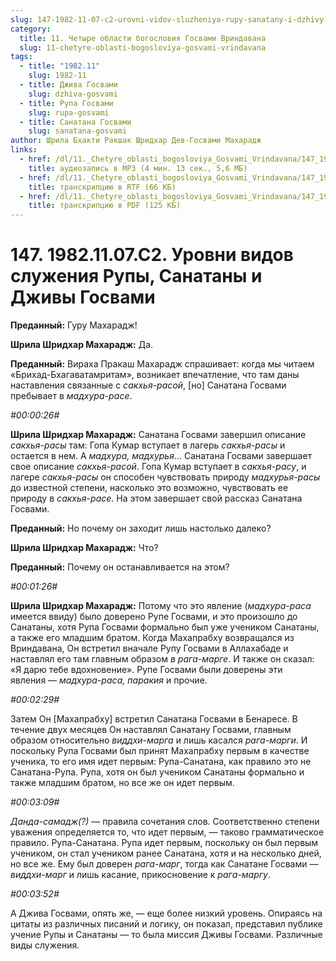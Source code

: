 ```yaml
---
slug: 147-1982-11-07-c2-urovni-vidov-sluzheniya-rupy-sanatany-i-dzhivy-gosvami
category:
  title: 11. Четыре области богословия Госвами Вриндавана
  slug: 11-chetyre-oblasti-bogosloviya-gosvami-vrindavana
tags:
  - title: "1982.11"
    slug: 1982-11
  - title: Джива Госвами
    slug: dzhiva-gosvami
  - title: Рупа Госвами
    slug: rupa-gosvami
  - title: Санатана Госвами
    slug: sanatana-gosvami
author: Шрила Бхакти Ракшак Шридхар Дев-Госвами Махарадж
links:
  - href: /dl/11._Chetyre_oblasti_bogosloviya_Gosvami_Vrindavana/147_1982.11.07.C2_SridharMj_Urovni_vidov_sluzhenija_Rupy_Sanatany_i_Dzhivy_Gosvami.mp3
    title: аудиозапись в MP3 (4 мин. 13 сек., 5,6 МБ)
  - href: /dl/11._Chetyre_oblasti_bogosloviya_Gosvami_Vrindavana/147_1982.11.07.C2_SridharMj_Urovni_vidov_sluzhenija_Rupy_Sanatany_i_Dzhivy_Gosvami.rtf
    title: транскрипцию в RTF (66 КБ)
  - href: /dl/11._Chetyre_oblasti_bogosloviya_Gosvami_Vrindavana/147_1982.11.07.C2_SridharMj_Urovni_vidov_sluzhenija_Rupy_Sanatany_i_Dzhivy_Gosvami.pdf
    title: транскрипцию в PDF (125 КБ)
---
```


# 147. 1982.11.07.C2. Уровни видов служения Рупы, Санатаны и Дживы Госвами

**Преданный:** Гуру Махарадж!

**Шрила Шридхар Махарадж:** Да.

**Преданный:** Вираха Пракаш Махарадж спрашивает: когда мы читаем «Брихад-Бхагаватамритам», возникает впечатление, что там даны наставления связанные с *сакхья-расой*, [но] Санатана Госвами пребывает в *мадхура-расе*.

*#00:00:26#*

**Шрила Шридхар Махарадж:** Санатана Госвами завершил описание *сакхья-расы* там: Гопа Кумар вступает в лагерь *сакхья-расы* и остается в нем. А *мадхура, мадхурья*… Санатана Госвами завершает свое описание *сакхья-расой*. Гопа Кумар вступает в *сакхья-расу*, и лагере *сакхья-расы* он способен чувствовать природу *мадхурья-расы* до известной степени, насколько это возможно, чувствовать ее природу в *сакхья-расе*. На этом завершает свой рассказ Санатана Госвами.

**Преданный:** Но почему он заходит лишь настолько далеко?

**Шрила Шридхар Махарадж:** Что?

**Преданный:** Почему он останавливается на этом?

*#00:01:26#*

**Шрила Шридхар Махарадж:** Потому что это явление (*мадхура-раса* имеется ввиду) было доверено Рупе Госвами, и это произошло до Санатаны, хотя Рупа Госвами формально был уже учеником Санатаны, а также его младшим братом. Когда Махапрабху возвращался из Вриндавана, Он встретил вначале Рупу Госвами в Аллахабаде и наставлял его там главным образом *в рага-марге*. И также он сказал: «Я дарю тебе вдохновение». Рупе Госвами были доверены эти явления — *мадхура-раса, паракия* и прочие.

*#00:02:29#*

Затем Он [Махапрабху] встретил Санатана Госвами в Бенаресе. В течение двух месяцев Он наставлял Санатану Госвами, главным образом относительно *виддхи-марга* и лишь касался *рага-марги*. И поскольку Рупа Госвами был принят Махапрабху первым в качестве ученика, то его имя идет первым: Рупа-Санатана, как правило это не Санатана-Рупа. Рупа, хотя он был учеником Санатаны формально и также младшим братом, но все же он идет первым.

*#00:03:09#*

*Данда-самадж(?)* — правила сочетания слов. Соответственно степени уважения определяется то, что идет первым, — таково грамматическое правило. Рупа-Санатана. Рупа идет первым, поскольку он был первым учеником, он стал учеником ранее Санатана, хотя и на несколько дней, но все же. Ему был доверен *рага-марг*, тогда как Санатане Госвами — *виддхи-марг* и лишь касание, прикосновение к *рага-маргу*.

*#00:03:52#*

А Джива Госвами, опять же, — еще более низкий уровень. Опираясь на цитаты из различных писаний и логику, он показал, представил публике учение Рупы и Санатаны — то была миссия Дживы Госвами. Различные виды служения.

